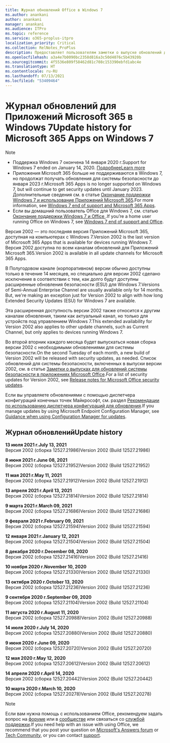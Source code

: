 ```yaml
---
title: Журнал обновлений Office в Windows 7
ms.author: anankani
author: anankani
manager: anankani
ms.audience: ITPro
ms.topic: reference
ms.service: o365-proplus-itpro
localization_priority: Critical
ms.collection: RelNotes_ProPlus
description: Предоставляет пользователям заметки о выпуске обновлений для Приложений Microsoft 365 в Windows 7
ms.openlocfilehash: a3a4e7b0090bc2358d816a3c50d4076c5b43920b
ms.sourcegitcommit: 4f5536e809f58462d81c708c153390ebfd1abc4e
ms.translationtype: HT
ms.contentlocale: ru-RU
ms.lasthandoff: 07/13/2021
ms.locfileid: "53409464"
---
```

# <a name="update-history-for-microsoft-365-apps-on-windows-7"></a><span data-ttu-id="86cc1-103">Журнал обновлений для Приложений Microsoft 365 в Windows 7</span><span class="sxs-lookup"><span data-stu-id="86cc1-103">Update history for Microsoft 365 Apps on Windows 7</span></span> 

 > [!NOTE]
>
>- <span data-ttu-id="86cc1-104">Поддержка Windows 7 окончена 14 января 2020 г.</span><span class="sxs-lookup"><span data-stu-id="86cc1-104">Support for Windows 7 ended on January 14, 2020.</span></span> [<span data-ttu-id="86cc1-105">Подробнее</span><span class="sxs-lookup"><span data-stu-id="86cc1-105">Learn more</span></span>](https://www.microsoft.com/microsoft-365/windows/end-of-windows-7-support)
>- <span data-ttu-id="86cc1-106">Приложения Microsoft 365 больше не поддерживаются в Windows 7, но продолжат получать обновления для системы безопасности до января 2023 г.</span><span class="sxs-lookup"><span data-stu-id="86cc1-106">Microsoft 365 Apps is no longer supported on Windows 7, but will continue to get security updates until January 2023.</span></span> <span data-ttu-id="86cc1-107">Дополнительные сведения см. в статье [Окончание поддержки Windows 7 и использование Приложений Microsoft 365](/DeployOffice/endofsupport/windows-7-support).</span><span class="sxs-lookup"><span data-stu-id="86cc1-107">For more information, see [Windows 7 end of support and Microsoft 365 Apps](/DeployOffice/endofsupport/windows-7-support).</span></span>
>- <span data-ttu-id="86cc1-108">Если вы домашний пользователь Office для Windows 7, см. статью [Окончание поддержки Windows 7 и Office ](https://support.microsoft.com/office/78f20fab-b57b-44d7-8368-06a8493f3cb9).</span><span class="sxs-lookup"><span data-stu-id="86cc1-108">If you’re a home user running Office on Windows 7, see [Windows 7 end of support and Office](https://support.microsoft.com/office/78f20fab-b57b-44d7-8368-06a8493f3cb9).</span></span>

<span data-ttu-id="86cc1-109">Версия 2002 — это последняя версия Приложений Microsoft 365, доступная на компьютерах с Windows 7.</span><span class="sxs-lookup"><span data-stu-id="86cc1-109">Version 2002 is the last version of Microsoft 365 Apps that is available for devices running Windows 7.</span></span> <span data-ttu-id="86cc1-110">Версия 2002 доступна по всем каналам обновлений для Приложений Microsoft 365.</span><span class="sxs-lookup"><span data-stu-id="86cc1-110">Version 2002 is available in all update channels for Microsoft 365 Apps.</span></span>

<span data-ttu-id="86cc1-p104">В Полугодовом канале (корпоративном) версии обычно доступны только в течение 14 месяцев, но специально для версии 2002 сделано исключение в соответствии с тем, как долго будут доступны расширенные обновления безопасности (ESU) для Windows 7.</span><span class="sxs-lookup"><span data-stu-id="86cc1-p104">Versions of Semi-Annual Enterprise Channel are usually available only for 14 months. But, we're making an exception just for Version 2002 to align with how long Extended Security Updates (ESU) for Windows 7 are available.</span></span>

<span data-ttu-id="86cc1-113">Эта расширенная доступность версии 2002 также относится к другим каналам обновления, таким как актуальный канал, но только для устройств под управлением Windows 7.</span><span class="sxs-lookup"><span data-stu-id="86cc1-113">This extended availability for Version 2002 also applies to other update channels, such as Current Channel, but only applies to devices running Windows 7.</span></span>

<span data-ttu-id="86cc1-114">Во второй вторник каждого месяца будет выпускаться новая сборка версии 2002 с необходимыми обновлениями для системы безопасности.</span><span class="sxs-lookup"><span data-stu-id="86cc1-114">On the second Tuesday of each month, a new build of Version 2002 will be released with security updates, as needed.</span></span> <span data-ttu-id="86cc1-115">Список обновлений для системы безопасности, включенных в выпуски версии 2002, см. в статье [Заметки о выпусках для обновлений системы безопасности в приложениях Microsoft Office](microsoft365-apps-security-updates.md).</span><span class="sxs-lookup"><span data-stu-id="86cc1-115">For a list of security updates for Version 2002, see [Release notes for Microsoft Office security updates](microsoft365-apps-security-updates.md).</span></span>

<span data-ttu-id="86cc1-116">Если вы управляете обновлениями с помощью диспетчера конфигураций конечных точек Майкрософт, см. раздел [Рекомендации по использованию диспетчера конфигураций для обновления](/deployoffice/endofsupport/windows-7-support#guidance-when-using-configuration-manager-for-updates).</span><span class="sxs-lookup"><span data-stu-id="86cc1-116">If you manage updates by using Microsoft Endpoint Configuration Manager, see [Guidance when using Configuration Manager for updates](/deployoffice/endofsupport/windows-7-support#guidance-when-using-configuration-manager-for-updates).</span></span>


## <a name="update-history"></a><span data-ttu-id="86cc1-117">Журнал обновлений</span><span class="sxs-lookup"><span data-stu-id="86cc1-117">Update history</span></span>

[//]: # (НЕ УДАЛЯТЬ)

<span data-ttu-id="86cc1-119">**13 июля 2021 г.**</span><span class="sxs-lookup"><span data-stu-id="86cc1-119">**July 13, 2021**</span></span><br/>
<span data-ttu-id="86cc1-120">Версия 2002 (сборка 12527.21986)</span><span class="sxs-lookup"><span data-stu-id="86cc1-120">Version 2002 (Build 12527.21986)</span></span><br/>

<span data-ttu-id="86cc1-121">**8 июня 2021 г.**</span><span class="sxs-lookup"><span data-stu-id="86cc1-121">**June 08, 2021**</span></span><br/>
<span data-ttu-id="86cc1-122">Версия 2002 (сборка 12527.21952)</span><span class="sxs-lookup"><span data-stu-id="86cc1-122">Version 2002 (Build 12527.21952)</span></span><br/>

<span data-ttu-id="86cc1-123">**11 мая 2021 г.**</span><span class="sxs-lookup"><span data-stu-id="86cc1-123">**May 11, 2021**</span></span><br/>
<span data-ttu-id="86cc1-124">Версия 2002 (сборка 12527.21912)</span><span class="sxs-lookup"><span data-stu-id="86cc1-124">Version 2002 (Build 12527.21912)</span></span><br/>

<span data-ttu-id="86cc1-125">**13 апреля 2021 г.**</span><span class="sxs-lookup"><span data-stu-id="86cc1-125">**April 13, 2021**</span></span><br/>
<span data-ttu-id="86cc1-126">Версия 2002 (сборка 12527.21814)</span><span class="sxs-lookup"><span data-stu-id="86cc1-126">Version 2002 (Build 12527.21814)</span></span><br/>

<span data-ttu-id="86cc1-127">**9 марта 2021 г.**</span><span class="sxs-lookup"><span data-stu-id="86cc1-127">**March 09, 2021**</span></span><br/>
<span data-ttu-id="86cc1-128">Версия 2002 (сборка 12527.21686)</span><span class="sxs-lookup"><span data-stu-id="86cc1-128">Version 2002 (Build 12527.21686)</span></span><br/>

<span data-ttu-id="86cc1-129">**9 февраля 2021 г.**</span><span class="sxs-lookup"><span data-stu-id="86cc1-129">**February 09, 2021**</span></span><br/>
<span data-ttu-id="86cc1-130">Версия 2002 (сборка 12527.21594)</span><span class="sxs-lookup"><span data-stu-id="86cc1-130">Version 2002 (Build 12527.21594)</span></span><br/>

<span data-ttu-id="86cc1-131">**12 января 2021 г.**</span><span class="sxs-lookup"><span data-stu-id="86cc1-131">**January 12, 2021**</span></span><br/>
<span data-ttu-id="86cc1-132">Версия 2002 (сборка 12527.21504)</span><span class="sxs-lookup"><span data-stu-id="86cc1-132">Version 2002 (Build 12527.21504)</span></span><br/>

<span data-ttu-id="86cc1-133">**8 декабря 2020 г.**</span><span class="sxs-lookup"><span data-stu-id="86cc1-133">**December 08, 2020**</span></span><br/>
<span data-ttu-id="86cc1-134">Версия 2002 (сборка 12527.21416)</span><span class="sxs-lookup"><span data-stu-id="86cc1-134">Version 2002 (Build 12527.21416)</span></span><br/>

<span data-ttu-id="86cc1-135">**10 ноября 2020 г.**</span><span class="sxs-lookup"><span data-stu-id="86cc1-135">**November 10, 2020**</span></span><br/>
<span data-ttu-id="86cc1-136">Версия 2002 (сборка 12527.21330)</span><span class="sxs-lookup"><span data-stu-id="86cc1-136">Version 2002 (Build 12527.21330)</span></span><br/>

<span data-ttu-id="86cc1-137">**13 октября 2020 г.**</span><span class="sxs-lookup"><span data-stu-id="86cc1-137">**October 13, 2020**</span></span><br/>
<span data-ttu-id="86cc1-138">Версия 2002 (сборка 12527.21236)</span><span class="sxs-lookup"><span data-stu-id="86cc1-138">Version 2002 (Build 12527.21236)</span></span><br/>

<span data-ttu-id="86cc1-139">**9 сентября 2020 г.**</span><span class="sxs-lookup"><span data-stu-id="86cc1-139">**September 09, 2020**</span></span><br/>
<span data-ttu-id="86cc1-140">Версия 2002 (сборка 12527.21104)</span><span class="sxs-lookup"><span data-stu-id="86cc1-140">Version 2002 (Build 12527.21104)</span></span><br/>

<span data-ttu-id="86cc1-141">**11 августа 2020 г.**</span><span class="sxs-lookup"><span data-stu-id="86cc1-141">**August 11, 2020**</span></span><br/>
<span data-ttu-id="86cc1-142">Версия 2002 (сборка 12527.20988)</span><span class="sxs-lookup"><span data-stu-id="86cc1-142">Version 2002 (Build 12527.20988)</span></span><br/>

<span data-ttu-id="86cc1-143">**14 июля 2020 г.**</span><span class="sxs-lookup"><span data-stu-id="86cc1-143">**July 14, 2020**</span></span><br/>
<span data-ttu-id="86cc1-144">Версия 2002 (сборка 12527.20880)</span><span class="sxs-lookup"><span data-stu-id="86cc1-144">Version 2002 (Build 12527.20880)</span></span><br/>

<span data-ttu-id="86cc1-145">**9 июня 2020 г.**</span><span class="sxs-lookup"><span data-stu-id="86cc1-145">**June 09, 2020**</span></span><br/>
<span data-ttu-id="86cc1-146">Версия 2002 (сборка 12527.20720)</span><span class="sxs-lookup"><span data-stu-id="86cc1-146">Version 2002 (Build 12527.20720)</span></span><br/>

<span data-ttu-id="86cc1-147">**12 мая 2020 г.**</span><span class="sxs-lookup"><span data-stu-id="86cc1-147">**May 12, 2020**</span></span><br/>
<span data-ttu-id="86cc1-148">Версия 2002 (сборка 12527.20612)</span><span class="sxs-lookup"><span data-stu-id="86cc1-148">Version 2002 (Build 12527.20612)</span></span><br/>

<span data-ttu-id="86cc1-149">**14 апреля 2020 г.**</span><span class="sxs-lookup"><span data-stu-id="86cc1-149">**April 14, 2020**</span></span><br/>
<span data-ttu-id="86cc1-150">Версия 2002 (сборка 12527.20442)</span><span class="sxs-lookup"><span data-stu-id="86cc1-150">Version 2002 (Build 12527.20442)</span></span><br/>

<span data-ttu-id="86cc1-151">**10 марта 2020 г.**</span><span class="sxs-lookup"><span data-stu-id="86cc1-151">**March 10, 2020**</span></span><br/>
<span data-ttu-id="86cc1-152">Версия 2002 (сборка 12527.20278)</span><span class="sxs-lookup"><span data-stu-id="86cc1-152">Version 2002 (Build 12527.20278)</span></span><br/>




> [!NOTE]
> <span data-ttu-id="86cc1-153">Если вам нужна помощь с использованием Office, рекомендуем задать вопрос на [форуме](https://answers.microsoft.com/) или в [сообществе](https://techcommunity.microsoft.com/) или связаться со [службой поддержки](https://support.microsoft.com/contactus).</span><span class="sxs-lookup"><span data-stu-id="86cc1-153">If you need help with an issue with using Office, we recommend that you post your question on [Microsoft's Answers forum](https://answers.microsoft.com/) or [Tech Community](https://techcommunity.microsoft.com/), or you can contact [support](https://support.microsoft.com/contactus).</span></span>